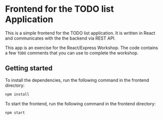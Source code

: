 # Frontend for the TODO list Application

This is a simple frontend for the TODO list application. It is written in React and communicates with the the backend via REST API.

This app is an exercise for the React/Express Workshop. The code contains a few `TODO` comments that you can use to complete the workshop.

## Getting started
To install the dependencies, run the following command in the frontend directory:
```bash
npm install
```

To start the frontend, run the following command in the frontend directory:
```bash
npm start
```


